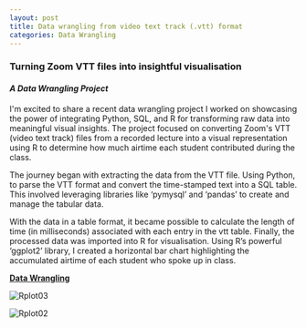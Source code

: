 ```yaml
---
layout: post
title: Data wrangling from video text track (.vtt) format
categories: Data Wrangling
---
```


### Turning Zoom VTT files into insightful visualisation

#### *A Data Wrangling Project*

I'm excited to share a recent data wrangling project I worked on showcasing the power of integrating Python, SQL, and R for transforming raw data into meaningful visual insights. The project focused on converting Zoom's VTT (video text track) files from a recorded lecture into a visual representation using R to determine how much airtime each student contributed during the class.

The journey began with extracting the data from the VTT file. Using Python, to parse the VTT format and convert the time-stamped text into a SQL table. This involved leveraging libraries like ‘pymysql’ and ‘pandas’ to create and manage the tabular data.

With the data in a table format, it became possible to calculate the length of time (in milliseconds) associated with each entry in the vtt table. Finally, the processed data was imported into R for visualisation. Using R’s powerful ‘ggplot2’ library, I created a horizontal bar chart highlighting the accumulated airtime of each student who spoke up in class.

<a  style="font-weight:bold" href="https://KenYeoKP.github.io/mystuff/3-Data-Wrangling/">Data Wrangling</a>

![Rplot03](https://github.com/KenYeoKP/KenYeoKP.github.io/assets/167163077/e00d5c3c-ef06-4520-beb9-16655e7edf3b)


![Rplot02](https://github.com/KenYeoKP/KenYeoKP.github.io/assets/167163077/c70065fa-50bc-4a0a-ba26-18ec35ab9847)


